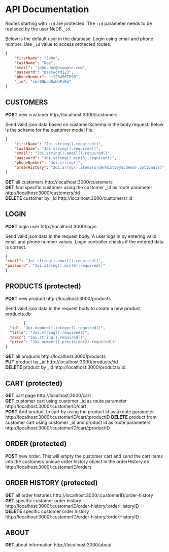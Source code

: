 # API Documentation


Routes starting with `:id` are protected. The `:id` parameter needs to be replaced by the user NeDB `_id`.

Below is the default user in the database. Login using email and phone number. Use `_id` value to access protected routes.

````json
{
    "firstName": "John",
    "lastName": "Doe",
    "email": "john.doe@example.com",
    "password": "password123",
    "phoneNumber": "+1234567890",
    "_id": "xbc9Nbod8wWdPzRd"
}
````


## CUSTOMERS

**POST** new customer http://localhost:3000/customers

Send valid json data based on customerSchema in the body request. Below is the scheme for the customer model file.

````json
{
    "firstName": "Joi.string().required()",
    "lastName": "Joi.string().required()",
    "email": "Joi.string().email().required()",
    "password": "Joi.string().min(6).required()",
    "phoneNumber": "Joi.string()",
    "orderHistory": "Joi.array().items(orderHistorySchema).optional()"
}
`````

**GET** all customers http://localhost:3000/customers  
**GET** find specific customer using the customer _id as route parameter http://localhost:3000/customers/:id  
**DELETE** customer by _id http://localhost:3000/customers/:id  




## LOGIN

**POST** login user http://localhost:3000/login

Send valid json data in the request body. A user logs in by entering valid email and phone number values. Login controller checks if the entered data is correct.

````json
{
"email": "Joi.string().email().required()",
"password": "Joi.string().min(6).required()"
}
````






## PRODUCTS (protected)

**POST** new product http://localhost:3000/products

Send valid json data in the request body to create a new product products.db
````json
    	{
  "id": "Joi.number().integer().required()",
  "title": "Joi.string().required()",
  "desc": "Joi.string().required()", 
  "price": "Joi.number().precision(2).required()"
}
````

**GET** all products http://localhost:3000/products  
**PUT** product by _id http://localhost:3000/products/:id  
**DELETE** product by _id http://localhost:3000/products/:id  




## CART (protected)

**GET** cart page http://localhost:3000/cart  
**GET** customer cart using customer _id as route parameter http://localhost:3000/:customerID/cart  
**POST** Add product to cart by using the product id as a route parameter. http://localhost:3000/:customerID/cart/:productID
**DELETE** product from customer cart using customer _id and product id as route parameters http://localhost:3000/:customerID/cart/:productID  




## ORDER (protected)

**POST** new order. This will empty the customer cart and send the cart items into the customers unique order history object in the orderHistory.db http://localhost:3000/:customerID/orders





## ORDER HISTORY (protected)

**GET** all order histories http://localhost:3000/:customerID/order-history  
**GET** specific customer order history http://localhost:3000/:customerID/order-history/:orderHistoryID  
**DELETE** specific customer order history http://localhost:3000/:customerID/order-history/:orderHistoryID  




## ABOUT

**GET** about information http://localhost:3000/about  

